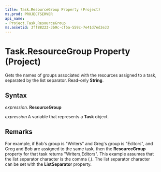 ```yaml
---
title: Task.ResourceGroup Property (Project)
ms.prod: PROJECTSERVER
api_name:
- Project.Task.ResourceGroup
ms.assetid: 3ff88223-3b9c-cf5a-559c-7e41d7ed2e33
---
```



# Task.ResourceGroup Property (Project)

Gets the names of groups associated with the resources assigned to a task, separated by the list separator. Read-only  **String**.


## Syntax

 _expression_. **ResourceGroup**

 _expression_ A variable that represents a **Task** object.


## Remarks

For example, if Bob's group is "Writers" and Greg's group is "Editors", and Greg and Bob are assigned to the same task, then the  **ResourceGroup** property for that task returns "Writers,Editors". This example assumes that the list separator character is the comma (,). The list separator character can be set with the **ListSeparator** property.


